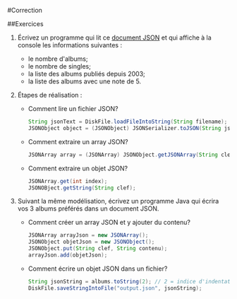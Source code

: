#Correction

##Exercices

1. Écrivez un programme qui lit ce [document JSON](./json/collection.json) et qui affiche à la
   console les informations suivantes :
   * le nombre d'albums;
   * le nombre de singles;
   * la liste des albums publiés depuis 2003;
   * la liste des albums avec une note de 5.

2. Étapes de réalisation :

   * Comment lire un fichier JSON?

        ```java
        String jsonText = DiskFile.loadFileIntoString(String filename);
        JSONObject object = (JSONObject) JSONSerializer.toJSON(String jsonText);
        ```

   * Comment extraire un array JSON?

        ```java
        JSONArray array = (JSONArray) JSONObject.getJSONArray(String clef);
        ```

   * Comment extraire un objet JSON?

        ```java
        JSONArray.get(int index);
        JSONOBject.getString(String clef);
        ```


2. Suivant la même modélisation, écrivez un programme Java qui écrira vos 3
   albums préférés dans un document JSON.

   * Comment créer un array JSON et y ajouter du contenu?

        ```java
        JSONArray arrayJson = new JSONArray();
        JSONObject objetJson = new JSONObject();
        JSONObject.put(String clef, String contenu);
        arrayJson.add(objetJson);
        ```
   * Comment écrire un objet JSON dans un fichier?

        ```java
        String jsonString = albums.toString(2); // 2 = indice d'indentation
        DiskFile.saveStringIntoFile("output.json", jsonString);
        ```
